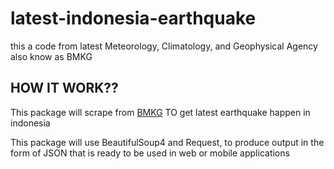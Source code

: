 # latest-indonesia-earthquake
this a code from latest Meteorology, Climatology, and Geophysical Agency also know as BMKG

## HOW IT WORK??
This package will scrape from [BMKG](https://www.bmkg.go.id/) TO get latest earthquake happen in indonesia

This package will use BeautifulSoup4 and Request, to produce output in the form of JSON that is ready to be used in web or mobile applications